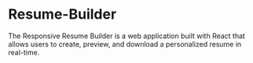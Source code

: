 # Resume-Builder
 The Responsive Resume Builder is a web application built with React that allows users to create, preview, and download a personalized resume in real-time.
